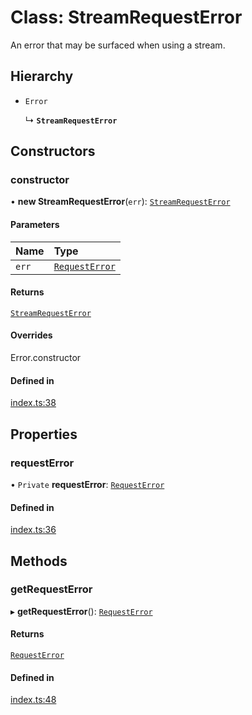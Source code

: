 # Class: StreamRequestError

An error that may be surfaced when using a stream.

## Hierarchy

- `Error`

  ↳ **`StreamRequestError`**

## Constructors

### constructor

• **new StreamRequestError**(`err`): [`StreamRequestError`](StreamRequestError.md)

#### Parameters

| Name | Type |
| :------ | :------ |
| `err` | [`RequestError`](../interfaces/RequestError.md) |

#### Returns

[`StreamRequestError`](StreamRequestError.md)

#### Overrides

Error.constructor

#### Defined in

[index.ts:38](https://github.com/replit/replit-storage-typescript/blob/1e27272/src/index.ts#L38)

## Properties

### requestError

• `Private` **requestError**: [`RequestError`](../interfaces/RequestError.md)

#### Defined in

[index.ts:36](https://github.com/replit/replit-storage-typescript/blob/1e27272/src/index.ts#L36)

## Methods

### getRequestError

▸ **getRequestError**(): [`RequestError`](../interfaces/RequestError.md)

#### Returns

[`RequestError`](../interfaces/RequestError.md)

#### Defined in

[index.ts:48](https://github.com/replit/replit-storage-typescript/blob/1e27272/src/index.ts#L48)
